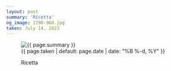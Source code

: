 ```yaml
---
layout: post
summary: 'Ricetta'
og_image: 1790-960.jpg
taken: July 14, 2023
---
```


<figure class="post" data-src="{{ site.assets_url }}/{{ page.og_image }}">
<img alt="{{ page.summary }}" sizes="(min-width: 700px) 50vw, calc(100vw - 2rem)" src="{{ site.assets_url }}/1790-480.jpg" srcset="{{ site.assets_url }}/1790-240.jpg 240w, {{ site.assets_url }}/1790-480.jpg 480w, {{ site.assets_url }}/1790-720.jpg 720w, {{ site.assets_url }}/1790-960.jpg 960w"/>
<figcaption>
<time>{{ page.taken | default: page.date | date: "%B %-d, %Y" }}</time>
<p>Ricetta</p>
</figcaption>
</figure>
